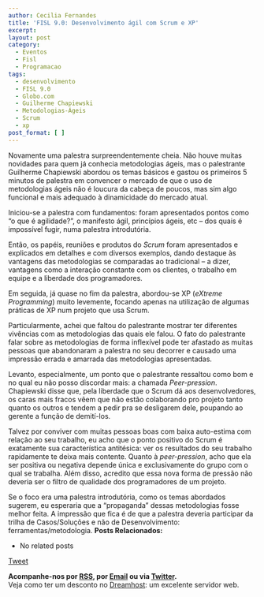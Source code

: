 ```yaml
---
author: Cecilia Fernandes
title: 'FISL 9.0: Desenvolvimento ágil com Scrum e XP'
excerpt:
layout: post
category:
  - Eventos
  - Fisl
  - Programacao
tags:
  - desenvolvimento
  - FISL 9.0
  - Globo.com
  - Guilherme Chapiewski
  - Metodologias-Ágeis
  - Scrum
  - xp
post_format: [ ]
---
```

Novamente uma palestra surpreendentemente cheia. Não houve muitas novidades para quem já conhecia metodologias ágeis, mas o palestrante Guilherme Chapiewski abordou os temas básicos e gastou os primeiros 5 minutos de palestra em convencer o mercado de que o uso de metodologias ágeis não é loucura da cabeça de poucos, mas sim algo funcional e mais adequado à dinamicidade do mercado atual.

Iniciou-se a palestra com fundamentos: foram apresentados pontos como “o que é agilidade?”, o manifesto ágil, princípios ágeis, etc – dos quais é impossível fugir, numa palestra introdutória.

Então, os papéis, reuniões e produtos do *Scrum* foram apresentados e explicados em detalhes e com diversos exemplos, dando destaque às vantagens das metodologias se comparadas ao tradicional – a dizer, vantagens como a interação constante com os clientes, o trabalho em equipe e a liberdade dos programadores.

Em seguida, já quase no fim da palestra, abordou-se XP (*eXtreme Programming*) muito levemente, focando apenas na utilização de algumas práticas de XP num projeto que usa Scrum.

Particularmente, achei que faltou do palestrante mostrar ter diferentes vivências com as metodologias das quais ele falou. O fato do palestrante falar sobre as metodologias de forma inflexível pode ter afastado as muitas pessoas que abandonaram a palestra no seu decorrer e causado uma impressão errada e amarrada das metodologias apresentadas.

Levanto, especialmente, um ponto que o palestrante ressaltou como bom e no qual eu não posso discordar mais: a chamada *Peer-pression*. Chapiewski disse que, pela liberdade que o Scrum dá aos desenvolvedores, os caras mais fracos vêem que não estão colaborando pro projeto tanto quanto os outros e tendem a pedir pra se desligarem dele, poupando ao gerente a função de demití-los.

Talvez por conviver com muitas pessoas boas com baixa auto-estima com relação ao seu trabalho, eu acho que o ponto positivo do Scrum é exatamente sua característica antitésica: ver os resultados do seu trabalho rapidamente te deixa mais contente. Quanto à *peer-pression*, acho que ela ser positiva ou negativa depende única e exclusivamente do grupo com o qual se trabalha. Além disso, acredito que essa nova forma de pressão não deveria ser o filtro de qualidade dos programadores de um projeto.

Se o foco era uma palestra introdutória, como os temas abordados sugerem, eu esperaria que a “propaganda” dessas metodologias fosse melhor feita. A impressão que fica é de que a palestra deveria participar da trilha de Casos/Soluções e não de Desenvolvimento: ferramentas/metodologia. 
**Posts Relacionados:** 
*   No related posts



[Tweet][1] 





**Acompanhe-nos por [ RSS][2], por [Email][3] ou via [Twitter][4].**  
Veja como ter um desconto no [Dreamhost][5]: um excelente servidor web.

 [1]: https://twitter.com/share
 [2]: http://feeds.feedburner.com/VidaGeek
 [3]: http://feedburner.google.com/fb/a/mailverify?uri=VidaGeek&loc=pt_BR
 [4]: http://twitter.com/blogvidageek
 [5]: http://vidageek.net/dreamhost/
